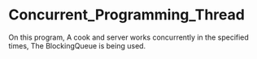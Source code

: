 # Concurrent_Programming_Thread
On this program, A cook and server works concurrently in the specified times, The BlockingQueue is being used.

